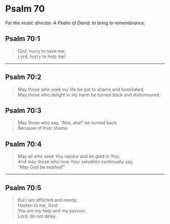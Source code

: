 # Psalm 70

_For the music director. A Psalm of David; to bring to remembrance._

## Psalm 70:1

> God, hurry to save me;  
> Lord, hurry to help me!

---

## Psalm 70:2

> May those who seek my life be put to shame and humiliated;  
> May those who delight in my harm be turned back and dishonoured.

## Psalm 70:3

> May those who say, “Aha, aha!” be turned back  
> Because of their shame.

## Psalm 70:4

> May all who seek You rejoice and be glad in You;  
> And may those who love Your salvation continually say,  
> “May God be exalted!”

---

## Psalm 70:5

> But I am afflicted and needy;  
> Hasten to me, God!  
> You are my help and my saviour;  
> Lord, do not delay.
